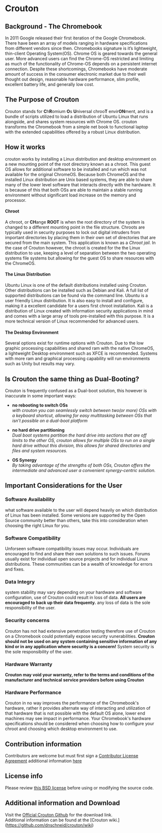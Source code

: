 # **Crouton**  
 
## Background - The Chromebook
In 2011 Google released their first iteration of the Google Chromebook. There have been an array of models ranging in hardware specifications from different vendors since then. Chromebooks signature is it’s lightweight, thin-client Operating System(OS). Chrome OS is geared towards the general user. More advanced users can find the Chrome-OS restricted and limiting as much of the functionality of Chrome-OS depends on a persistent internet connection. Despite these shortcomings, Chromebooks have moderate amount of success in the consumer electronic market due to their well thought out design, reasonable hardware performance, slim profile, excellent battery life, and generally low cost. 

## The Purpose of Crouton 
  Crouton stands for **C**h**R**omium **O**s **U**niversal chroo**T** envir**ON**ment, and is a bundle of scripts utilized to load a distribution of Ubuntu Linux that runs alongside, and shares system resources with Chrome OS. crouton transforms the Chromebook from a simple net book to functional laptop with the extended capabilities offered by a robust Linux distribution.

## How it works
crouton works by installing a Linux distribution and desktop environment on a new mounting point of the root directory known as a chroot. This guest OS allows for additional software to be installed and run which was not available for the original ChromeOS. Because both ChromeOS and the installed Linux distribution are Unix based systems, they are able to share many of the lower level software that interacts directly with the hardware. It is because of this that both OSs are able to maintain a stable running environment without significant load increase on the memory and processor.



#### Chroot
A chroot, or **CH**ange **ROOT** is when the root directory of the system is changed to a different mounting point in the file structure.
   Chroots are typically used in security purposes to lock out digital intruders from important directories by placing them in their own set of directories that are secured from the main system. This application is known as a _Chroot jail_. In the case of Crouton however, the chroot is created for the the Linux distribution to use, keeping a level of separation between the two operating systems file systems but allowing for the guest OS to share resources with the ChromeOS.
    
#### The Linux Distribution  

Ubuntu Linux is one of the default distributions installed using Crouton. Other distributions can be installed such as Debian and Kali. A full list of supported distributions can be found via the command line. 
Ubuntu is a user friendly Linux distribution. It is also easy to install and configure, making it a excellent candidate for a users first chroot installation. Kali is a distribution of Linux created with information security applications in mind and comes with a large array of tools pre-installed with this purpose. It is a more technical version of Linux recommended for advanced users.

   
#### The Desktop Environment
Several options exist for runtime options with Crouton. Due to the low graphic processing capabilities and shared ram with the native ChromeOS, a lightweight Desktop environment such as XFCE is recommended. Systems with more ram and graphical processing capability will run  environments such as Unity but results may vary.

## Is Crouton the same thing as Dual-Booting?
 
Crouton is frequently confused as a Dual-boot solution, this however is inaccurate in some    important ways:



  
* **no rebooting to switch OSs**    
     _with crouton you can seamlessly switch between two(or more) OSs with a keyboard shortcut, allowing for easy multitasking between OSs that isn’t possible on a dual-boot platform_

* **no hard drive partitioning**  
 _Dual boot systems partition the hard drive into sections that are off limits to the other OS, crouton allows for multiple OSs to run on a single hard drive without this division, this allows for shared directories and files and system resources._     
     
* **OS Synergy**   
 _By taking advantage of the strengths of both OSs, Crouton offers the intermediate and advanced user a convenient synergy-centric solution._

## **Important Considerations for the User**  
### Software Availability  
what software available to the user will depend heavily on which distribution of Linux has been installed. Some versions are supported by the Open Source community better than others, take this into consideration when choosing the right Linux for you. 
 
### Software Compatibility  
Unforseen software compatibility issues may occur. Individuals are encouraged to find and share their own solutions to such issues. Forums usually exist for individual open source projects and for individual Linux distributions. These communities can be a wealth of knowledge for errors and fixes.

### Data Integry  
system stability may vary depending on your hardware and software configuration,
use of Crouton could result in loss of data. **All users are encouraged to back up their data frequenty.** any loss of data is the sole responsibility of the user.

### Security concerns  
Crouton has not had extensive penetration testing therefore use of Crouton on a Chromebook could potentially expose security vunerabilities. **Crouton should not be used on any system containing sensitive information of any kind or in any application where security is a concern!** System security is the sole responsibility of the user.

### Hardware Warranty 
 **Crouton may void your warranty, refer to the terms and conditions of the manufacturer and technical service providers before using Crouton**

### Hardware Performance  
 Crouton in no way improves the performance of the Chromebook's hardware, rather it provides alternate way of interacting and utilization of that hardware that is not possible with the default OS alone, lower end machines may see impact in performance. Your Chromebook's hardware specifications should be considered when choosing how to configure your chroot and choosing which desktop environment to use.  




## Contribution information
Contributors are welcome but must first sign a [Contributor License Agreement](https://cla.developers.google.com/clas/new?kind=KIND_INDIVIDUAL&domain=DOMAIN_GOOGLE) additional information  [here](https://github.com/dnschneid/crouton#i-want-to-be-a-contributor)

## License info

Please review [this BSD license](https://github.com/dnschneid/crouton/blob/master/LICENSE) before using or modifying the source code.


## Additional information and Download  
Visit the [Official Crouton Github](https://github.com/dnschneid/crouton) for the download link.  
Additional information can be found at the [Crouton wiki.] (https://github.com/dnschneid/crouton/wiki)






 


    










